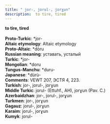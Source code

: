 ```yaml
---
title: " jor-, jorul-, jorɣun"
description:  to tire, tired
---
```

<strong> to tire, tired</strong><br><br>
<strong>Proto-Turkic</strong>:  *jor-<br>
<strong>Altaic etymology</strong>:  Altaic etymology<br>
<strong> Proto-Altaic</strong>:  *dòru<br>
<strong>Russian meaning</strong>:  уставать, усталый<br>
<strong>Turkic</strong>:  *jor-<br>
<strong>Mongolian</strong>:  *doru<br>
<strong>Tungus-Manchu</strong>:  *duru-<br>
<strong>Japanese</strong>:  *dùrù-<br>
<strong>Comments</strong>:  VEWT 207, ЭСТЯ 4, 223.<br>
<strong>Turkish</strong>:  jor-, jorul-, jorɣun<br>
<strong>Middle Turkic</strong>:  jorul- (Ettuhf., AH), jorɣun (Pav. C.)<br>
<strong>Azerbaidzhan</strong>:  jor-, jorul-, jorɣun<br>
<strong>Turkmen</strong>:  jor-, jorɣun<br>
<strong>Gagauz</strong>:  jorul-, jorɣun<br>
<strong>Karaim</strong>:  jorul-, jorɣun<br>
<strong>Kumyk</strong>:  jorul-<br>


